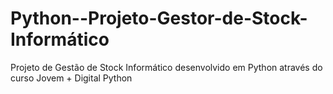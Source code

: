# Python--Projeto-Gestor-de-Stock-Informático
Projeto de Gestão de Stock Informático desenvolvido em Python através do curso Jovem + Digital Python
